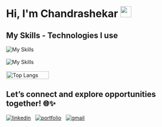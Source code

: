 
# Hi, I'm Chandrashekar <img src="https://raw.githubusercontent.com/MartinHeinz/MartinHeinz/master/wave.gif" width="30px" height="30px">

## My Skills - Technologies I use

<div class="flex flex-wrap justify-center gap-4">
  <img src="https://skillicons.dev/icons?i=js,ts,react,next,redux,tailwind,materialui,git," alt="My Skills" />
</div>
<br />
<div class="flex flex-wrap justify-center gap-4 mt-4">
  <img src="https://skillicons.dev/icons?i=github,vercel,netlify,html,css,bootstrap,vscode,figma" alt="My Skills" />
</div>
<br />
<div style="display: flex; flex-direction: row;">
  <img src="https://github-readme-stats.vercel.app/api/top-langs?username=chandrashekar19&show_icons=true&locale=en&layout=compact&theme=tokyonight" alt="Top Langs"  width="48% height="200px"/>
  &nbsp;&nbsp;&nbsp;&nbsp;&nbsp;&nbsp;
</div>


## Let’s connect and explore opportunities together! 🌐✨

[![linkedin](https://skillicons.dev/icons?i=linkedin)](https://www.linkedin.com/in/chandrashekar19/)&nbsp;&nbsp;
[![portfolio](https://skillicons.dev/icons?i=vercel)](https://csk-dev.vercel.app/)&nbsp;&nbsp;
[![gmail](https://skillicons.dev/icons?i=gmail)](mailto:kalalshannu19@gmail.com)




